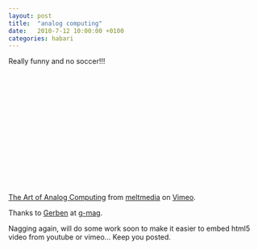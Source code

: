 ```yaml
---
layout: post
title:  "analog computing"
date:   2010-7-12 10:00:00 +0100
categories: habari
---
```

<p>Really funny and no soccer!!!</p>
<object width="400" height="225"><param name="allowfullscreen" value="true" /><param name="allowscriptaccess" value="always" /><param name="movie" value="http://vimeo.com/moogaloop.swf?clip_id=12433033&amp;server=vimeo.com&amp;show_title=1&amp;show_byline=1&amp;show_portrait=0&amp;color=&amp;fullscreen=1" /><embed src="http://vimeo.com/moogaloop.swf?clip_id=12433033&amp;server=vimeo.com&amp;show_title=1&amp;show_byline=1&amp;show_portrait=0&amp;color=&amp;fullscreen=1" type="application/x-shockwave-flash" allowfullscreen="true" allowscriptaccess="always" width="400" height="225"></embed></object><p><a href="http://vimeo.com/12433033">The Art of Analog Computing</a> from <a href="http://vimeo.com/meltmedia">meltmedia</a> on <a href="http://vimeo.com">Vimeo</a>.</p><p>Thanks to <a href="https://twitter.com/DaDesignDoctorG">Gerben</a> at <a href="http://www.g-mag.nl/">g-mag</a>.</p><p>Nagging again, will do some work soon to make it easier to embed html5 video from youtube or vimeo... Keep you posted.</p>
